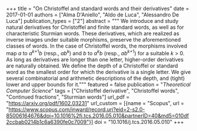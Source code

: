 +++
title = "On Christoffel and standard words and their derivatives"
date = 2017-01-01
authors = ["Alma D'Aniello", "Aldo de Luca", "Alessandro De Luca"]
publication_types = ["2"]
abstract = """
We introduce and study natural derivatives for Christoffel and finite standard
words, as well as for characteristic Sturmian words. These derivatives, which
are realized as inverse images under suitable morphisms, preserve the
aforementioned classes of words. In the case of Christoffel words, the morphisms
involved map *a* to *a*<sup>*k*+1</sup>*b* (resp., *ab<sup>k</sup>*) and *b* to
*a<sup>k</sup>b* (resp., *ab*<sup>*k*+1</sup>) for a suitable *k* > 0. As long
as derivatives are longer than one letter, higher-order derivatives are
naturally obtained. We define the depth of a Christoffel or standard word as the
smallest order for which the derivative is a single letter. We give several
combinatorial and arithmetic descriptions of the depth, and (tight) lower and
upper bounds for it."""
featured = false
publication = "*Theoretical Computer Science*"
tags = ["Christoffel derivative", "Christoffel words", "Continued fractions", "Sturmian words"]
url_pdf = "https://arxiv.org/pdf/1602.03231"
url_custom = [{name = "Scopus", url = "https://www.scopus.com/inward/record.uri?eid=2-s2.0-85006164676&doi=10.1016%2fj.tcs.2016.05.010&partnerID=40&md5=010df2ccbab0214b1c6a6390fe0c7009"}]
doi = "10.1016/j.tcs.2016.05.010"
+++
